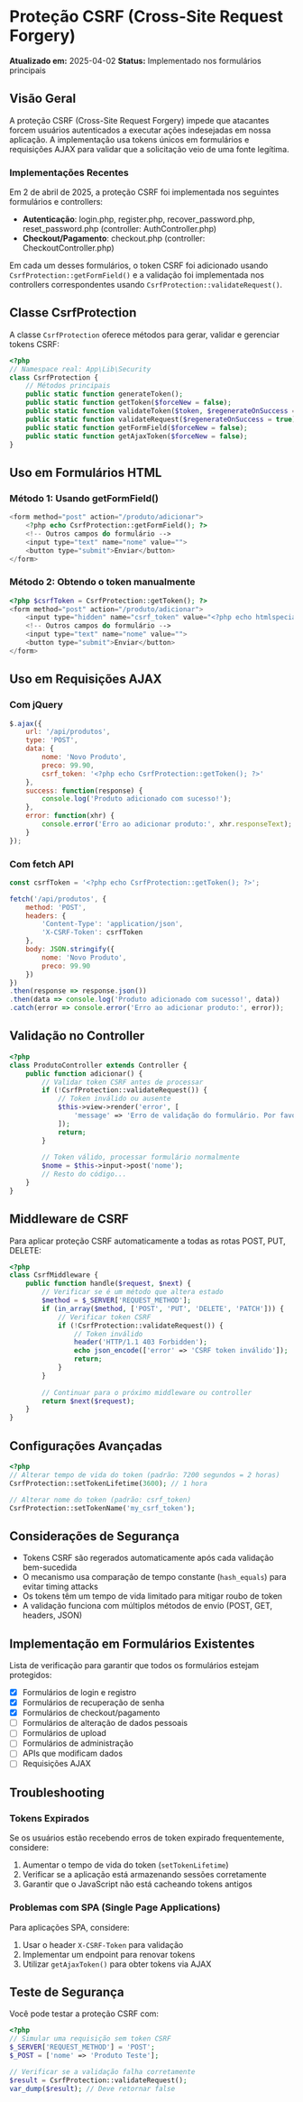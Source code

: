 # Proteção CSRF (Cross-Site Request Forgery)

**Atualizado em:** 2025-04-02
**Status:** Implementado nos formulários principais

## Visão Geral

A proteção CSRF (Cross-Site Request Forgery) impede que atacantes forcem usuários autenticados a executar ações indesejadas em nossa aplicação. A implementação usa tokens únicos em formulários e requisições AJAX para validar que a solicitação veio de uma fonte legítima.

### Implementações Recentes

Em 2 de abril de 2025, a proteção CSRF foi implementada nos seguintes formulários e controllers:

- **Autenticação**: login.php, register.php, recover_password.php, reset_password.php (controller: AuthController.php)
- **Checkout/Pagamento**: checkout.php (controller: CheckoutController.php)

Em cada um desses formulários, o token CSRF foi adicionado usando `CsrfProtection::getFormField()` e a validação foi implementada nos controllers correspondentes usando `CsrfProtection::validateRequest()`.

## Classe CsrfProtection

A classe `CsrfProtection` oferece métodos para gerar, validar e gerenciar tokens CSRF:

```php
<?php
// Namespace real: App\Lib\Security
class CsrfProtection {
    // Métodos principais
    public static function generateToken();
    public static function getToken($forceNew = false);
    public static function validateToken($token, $regenerateOnSuccess = true);
    public static function validateRequest($regenerateOnSuccess = true);
    public static function getFormField($forceNew = false);
    public static function getAjaxToken($forceNew = false);
}
```

## Uso em Formulários HTML

### Método 1: Usando getFormField()

```php
<form method="post" action="/produto/adicionar">
    <?php echo CsrfProtection::getFormField(); ?>
    <!-- Outros campos do formulário -->
    <input type="text" name="nome" value="">
    <button type="submit">Enviar</button>
</form>
```

### Método 2: Obtendo o token manualmente

```php
<?php $csrfToken = CsrfProtection::getToken(); ?>
<form method="post" action="/produto/adicionar">
    <input type="hidden" name="csrf_token" value="<?php echo htmlspecialchars($csrfToken, ENT_QUOTES, 'UTF-8'); ?>">
    <!-- Outros campos do formulário -->
    <input type="text" name="nome" value="">
    <button type="submit">Enviar</button>
</form>
```

## Uso em Requisições AJAX

### Com jQuery

```javascript
$.ajax({
    url: '/api/produtos',
    type: 'POST',
    data: {
        nome: 'Novo Produto',
        preco: 99.90,
        csrf_token: '<?php echo CsrfProtection::getToken(); ?>'
    },
    success: function(response) {
        console.log('Produto adicionado com sucesso!');
    },
    error: function(xhr) {
        console.error('Erro ao adicionar produto:', xhr.responseText);
    }
});
```

### Com fetch API

```javascript
const csrfToken = '<?php echo CsrfProtection::getToken(); ?>';

fetch('/api/produtos', {
    method: 'POST',
    headers: {
        'Content-Type': 'application/json',
        'X-CSRF-Token': csrfToken
    },
    body: JSON.stringify({
        nome: 'Novo Produto',
        preco: 99.90
    })
})
.then(response => response.json())
.then(data => console.log('Produto adicionado com sucesso!', data))
.catch(error => console.error('Erro ao adicionar produto:', error));
```

## Validação no Controller

```php
<?php
class ProdutoController extends Controller {
    public function adicionar() {
        // Validar token CSRF antes de processar
        if (!CsrfProtection::validateRequest()) {
            // Token inválido ou ausente
            $this->view->render('error', [
                'message' => 'Erro de validação do formulário. Por favor, tente novamente.'
            ]);
            return;
        }
        
        // Token válido, processar formulário normalmente
        $nome = $this->input->post('nome');
        // Resto do código...
    }
}
```

## Middleware de CSRF

Para aplicar proteção CSRF automaticamente a todas as rotas POST, PUT, DELETE:

```php
<?php
class CsrfMiddleware {
    public function handle($request, $next) {
        // Verificar se é um método que altera estado
        $method = $_SERVER['REQUEST_METHOD'];
        if (in_array($method, ['POST', 'PUT', 'DELETE', 'PATCH'])) {
            // Verificar token CSRF
            if (!CsrfProtection::validateRequest()) {
                // Token inválido
                header('HTTP/1.1 403 Forbidden');
                echo json_encode(['error' => 'CSRF token inválido']);
                return;
            }
        }
        
        // Continuar para o próximo middleware ou controller
        return $next($request);
    }
}
```

## Configurações Avançadas

```php
<?php
// Alterar tempo de vida do token (padrão: 7200 segundos = 2 horas)
CsrfProtection::setTokenLifetime(3600); // 1 hora

// Alterar nome do token (padrão: csrf_token)
CsrfProtection::setTokenName('my_csrf_token');
```

## Considerações de Segurança

- Tokens CSRF são regerados automaticamente após cada validação bem-sucedida
- O mecanismo usa comparação de tempo constante (`hash_equals`) para evitar timing attacks
- Os tokens têm um tempo de vida limitado para mitigar roubo de token
- A validação funciona com múltiplos métodos de envio (POST, GET, headers, JSON)

## Implementação em Formulários Existentes

Lista de verificação para garantir que todos os formulários estejam protegidos:

- [x] Formulários de login e registro
- [x] Formulários de recuperação de senha
- [x] Formulários de checkout/pagamento
- [ ] Formulários de alteração de dados pessoais
- [ ] Formulários de upload
- [ ] Formulários de administração
- [ ] APIs que modificam dados
- [ ] Requisições AJAX

## Troubleshooting

### Tokens Expirados

Se os usuários estão recebendo erros de token expirado frequentemente, considere:

1. Aumentar o tempo de vida do token (`setTokenLifetime`)
2. Verificar se a aplicação está armazenando sessões corretamente
3. Garantir que o JavaScript não está cacheando tokens antigos

### Problemas com SPA (Single Page Applications)

Para aplicações SPA, considere:

1. Usar o header `X-CSRF-Token` para validação
2. Implementar um endpoint para renovar tokens
3. Utilizar `getAjaxToken()` para obter tokens via AJAX

## Teste de Segurança

Você pode testar a proteção CSRF com:

```php
<?php
// Simular uma requisição sem token CSRF
$_SERVER['REQUEST_METHOD'] = 'POST';
$_POST = ['nome' => 'Produto Teste'];

// Verificar se a validação falha corretamente
$result = CsrfProtection::validateRequest();
var_dump($result); // Deve retornar false
```